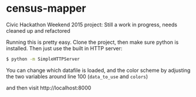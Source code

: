 # census-mapper
Civic Hackathon Weekend 2015 project: Still a work in progress, needs cleaned up and refactored

Running this is pretty easy. Clone the project, then make sure python is installed. Then
just use the built in HTTP server:

``` bash
$ python -m SimpleHTTPServer
```

You can change which datafile is loaded, and the color scheme by adjusting the two
variables around line 100 (`data_to_use` and `colors`)

and then visit http://localhost:8000

